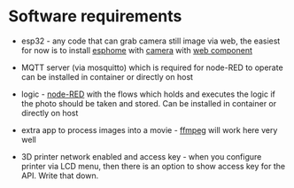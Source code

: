 # Software requirements

- esp32 - any code that can grab camera still image via web, the easiest
  for now is to install [esphome](https://esphome.io/) with 
  [camera](https://esphome.io/components/esp32_camera.html) with 
  [web component](https://esphome.io/components/esp32_camera_web_server.html)
- MQTT server (via mosquitto) which is required for node-RED to operate
  can be installed in container or directly on host
- logic - [node-RED](https://nodered.org/) with the flows which holds and 
  executes the logic if the photo should be taken and stored. Can be installed
  in container or directly on host
- extra app to process images into a movie - [ffmpeg](https://ffmpeg.org/)
  will work here very well

- 3D printer network enabled and access key - when you configure printer
  via LCD menu, then there is an option to show access key for the API.
  Write that down.
